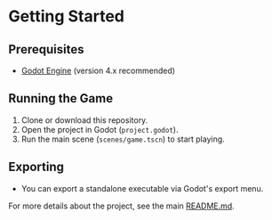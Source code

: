 # Getting Started

## Prerequisites
- [Godot Engine](https://godotengine.org/) (version 4.x recommended)

## Running the Game
1. Clone or download this repository.
2. Open the project in Godot (`project.godot`).
3. Run the main scene (`scenes/game.tscn`) to start playing.

## Exporting
- You can export a standalone executable via Godot's export menu.

For more details about the project, see the main [README.md](../README.md).